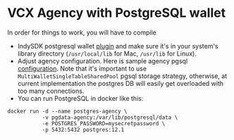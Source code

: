 # VCX Agency with PostgreSQL wallet

In order for things to work, you will have to compile
 - IndySDK postgresql wallet [plugin](https://github.com/hyperledger/indy-sdk/tree/master/experimental/plugins/postgres_storage)
and make sure it's in your system's library directory (`/usr/local/lib` for Mac, `/usr/lib` for Linux).
- Adjust agency configuration. Here is sample agency pgsql [configuration](../config/pgsql-config.json). Note that
it's important to use `MultiWalletSingleTableSharedPool` pgsql storage strategy, otherwise, at current implementation 
the postgres DB will easily get overloaded with too many connections.
- You can run PostgreSQL in docker like this: 
```
docker run -d --name postgres-agency \
           -v pgdata-agency:/var/lib/postgresql/data \
           -e POSTGRES_PASSWORD=mysecretpassword \
           -p 5432:5432 postgres:12.1
```

 
     

